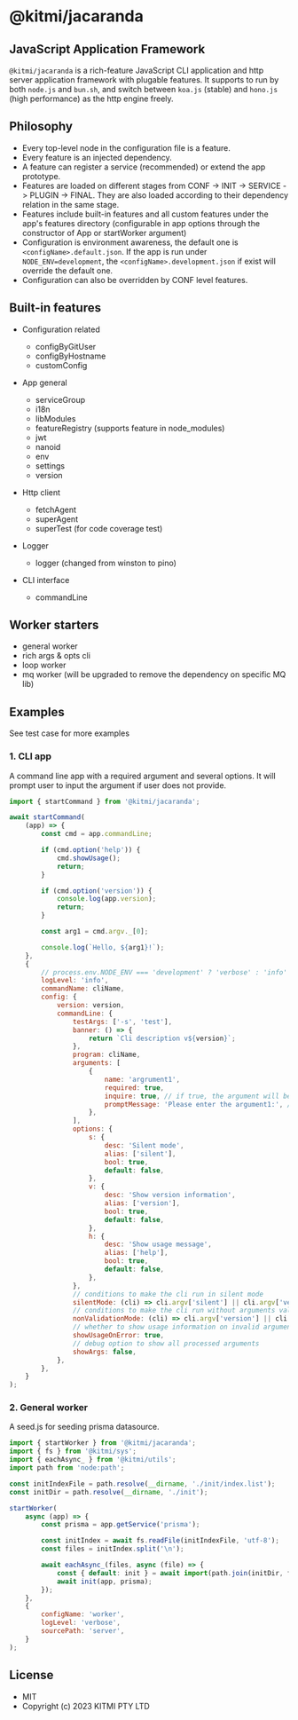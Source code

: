 # @kitmi/jacaranda

## JavaScript Application Framework

`@kitmi/jacaranda` is a rich-feature JavaScript CLI application and http server application framework with plugable features. It supports to run by both `node.js` and `bun.sh`, and switch between `koa.js` (stable) and `hono.js` (high performance) as the http engine freely.

## Philosophy

-   Every top-level node in the configuration file is a feature.
-   Every feature is an injected dependency.
-   A feature can register a service (recommended) or extend the app prototype.
-   Features are loaded on different stages from CONF -> INIT -> SERVICE -> PLUGIN -> FINAL. They are also loaded according to their dependency relation in the same stage.
-   Features include built-in features and all custom features under the app's features directory (configurable in app options through the constructor of App or startWorker argument)
-   Configuration is environment awareness, the default one is `<configName>.default.json`. If the app is run under `NODE_ENV=development`, the `<configName>.development.json` if exist will override the default one.
-   Configuration can also be overridden by CONF level features.

## Built-in features

-   Configuration related

    -   configByGitUser
    -   configByHostname
    -   customConfig

-   App general

    -   serviceGroup
    -   i18n
    -   libModules
    -   featureRegistry (supports feature in node_modules)
    -   jwt
    -   nanoid
    -   env
    -   settings
    -   version

-   Http client

    -   fetchAgent
    -   superAgent
    -   superTest (for code coverage test)

-   Logger

    -   logger (changed from winston to pino)

-   CLI interface
    -   commandLine

## Worker starters

-   general worker
-   rich args & opts cli
-   loop worker
-   mq worker (will be upgraded to remove the dependency on specific MQ lib)

## Examples

See test case for more examples

### 1. CLI app

A command line app with a required argument and several options. It will prompt user to input the argument if user does not provide.

```js
import { startCommand } from '@kitmi/jacaranda';

await startCommand(
    (app) => {
        const cmd = app.commandLine;

        if (cmd.option('help')) {
            cmd.showUsage();
            return;
        }

        if (cmd.option('version')) {
            console.log(app.version);
            return;
        }

        const arg1 = cmd.argv._[0];

        console.log(`Hello, ${arg1}!`);
    },
    {
        // process.env.NODE_ENV === 'development' ? 'verbose' : 'info'
        logLevel: 'info',
        commandName: cliName,
        config: {
            version: version,
            commandLine: {
                testArgs: ['-s', 'test'],
                banner: () => {
                    return `Cli description v${version}`;
                },
                program: cliName,
                arguments: [
                    {
                        name: 'argrument1',
                        required: true,
                        inquire: true, // if true, the argument will be asked in non-silense mode if not provided
                        promptMessage: 'Please enter the argument1:', // prompt message in interactive mode
                    },
                ],
                options: {
                    s: {
                        desc: 'Silent mode',
                        alias: ['silent'],
                        bool: true,
                        default: false,
                    },
                    v: {
                        desc: 'Show version information',
                        alias: ['version'],
                        bool: true,
                        default: false,
                    },
                    h: {
                        desc: 'Show usage message',
                        alias: ['help'],
                        bool: true,
                        default: false,
                    },
                },
                // conditions to make the cli run in silent mode
                silentMode: (cli) => cli.argv['silent'] || cli.argv['version'] || cli.argv['help'],
                // conditions to make the cli run without arguments validation
                nonValidationMode: (cli) => cli.argv['version'] || cli.argv['help'],
                // whether to show usage information on invalid arguments error
                showUsageOnError: true,
                // debug option to show all processed arguments
                showArgs: false,
            },
        },
    }
);
```

### 2. General worker

A seed.js for seeding prisma datasource.

```js
import { startWorker } from '@kitmi/jacaranda';
import { fs } from '@kitmi/sys';
import { eachAsync_ } from '@kitmi/utils';
import path from 'node:path';

const initIndexFile = path.resolve(__dirname, './init/index.list');
const initDir = path.resolve(__dirname, './init');

startWorker(
    async (app) => {
        const prisma = app.getService('prisma');

        const initIndex = await fs.readFile(initIndexFile, 'utf-8');
        const files = initIndex.split('\n');

        await eachAsync_(files, async (file) => {
            const { default: init } = await import(path.join(initDir, file));
            await init(app, prisma);
        });
    },
    {
        configName: 'worker',
        logLevel: 'verbose',
        sourcePath: 'server',
    }
);
```

## License

-   MIT
-   Copyright (c) 2023 KITMI PTY LTD
